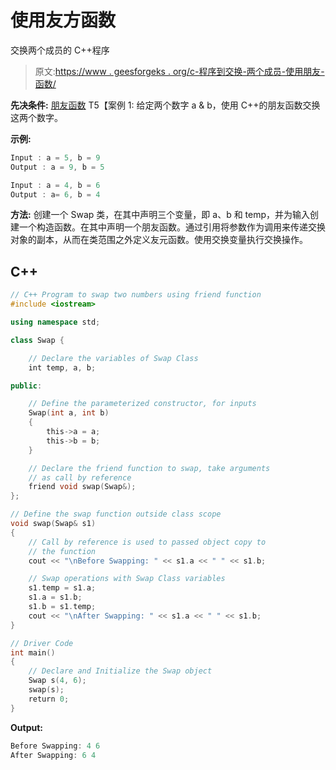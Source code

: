 # 使用友方函数

交换两个成员的 C++程序

> 原文:[https://www . geesforgeks . org/c-程序到交换-两个成员-使用朋友-函数/](https://www.geeksforgeeks.org/c-program-to-swap-two-members-using-friend-function/)

**先决条件:** [朋友函数](https://www.geeksforgeeks.org/friend-class-function-cpp/)
T5【案例 1:
给定两个数字 a & b，使用 C++的朋友函数交换这两个数字。

**示例:**

```cpp
Input : a = 5, b = 9
Output : a = 9, b = 5

Input : a = 4, b = 6
Output : a= 6, b = 4
```

**方法:**
创建一个 Swap 类，在其中声明三个变量，即 a、b 和 temp，并为输入创建一个构造函数。在其中声明一个朋友函数。通过引用将参数作为调用来传递交换对象的副本，从而在类范围之外定义友元函数。使用交换变量执行交换操作。

## C++

```cpp
// C++ Program to swap two numbers using friend function
#include <iostream>

using namespace std;

class Swap {

    // Declare the variables of Swap Class
    int temp, a, b;

public:

    // Define the parameterized constructor, for inputs
    Swap(int a, int b)
    {
        this->a = a;
        this->b = b;
    }

    // Declare the friend function to swap, take arguments
    // as call by reference
    friend void swap(Swap&);
};

// Define the swap function outside class scope
void swap(Swap& s1)
{
    // Call by reference is used to passed object copy to
    // the function
    cout << "\nBefore Swapping: " << s1.a << " " << s1.b;

    // Swap operations with Swap Class variables
    s1.temp = s1.a;
    s1.a = s1.b;
    s1.b = s1.temp;
    cout << "\nAfter Swapping: " << s1.a << " " << s1.b;
}

// Driver Code
int main()
{
    // Declare and Initialize the Swap object
    Swap s(4, 6);
    swap(s);
    return 0;
}
```

**Output:** 

```cpp
Before Swapping: 4 6
After Swapping: 6 4
```